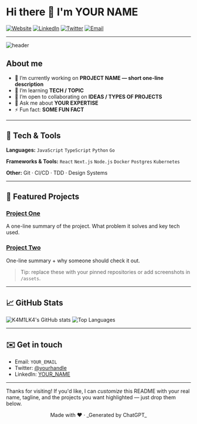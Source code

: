 # Hi there 👋 I'm **YOUR NAME**

[![Website](https://img.shields.io/badge/website-portfolio-lightgrey)]([YOUR_WEBSITE](https://k4m1lk4.github.io/mohamed_kamil.github.io/)) [![LinkedIn](https://img.shields.io/badge/-LinkedIn-0A66C2?logo=linkedin\&logoColor=white)](YOUR_LINKEDIN) [![Twitter](https://img.shields.io/badge/-Twitter-1DA1F2?logo=twitter\&logoColor=white)](YOUR_TWITTER) [![Email](https://img.shields.io/badge/-Email-D14836?logo=gmail\&logoColor=white)](mailto:kouartikamil@gmail.com)

---

<picture>
  <source media="(prefers-color-scheme: dark)" srcset="https://raw.githubusercontent.com/YOUR_USERNAME/YOUR_USERNAME/main/assets/header-dark.png">
  <img alt="header" src="https://raw.githubusercontent.com/YOUR_USERNAME/YOUR_USERNAME/main/assets/header-light.png">
</picture>

## About me

* 🔭 I’m currently working on **PROJECT NAME — short one-line description**
* 🌱 I’m learning **TECH / TOPIC**
* 👯 I’m open to collaborating on **IDEAS / TYPES OF PROJECTS**
* 💬 Ask me about **YOUR EXPERTISE**
* ⚡ Fun fact: **SOME FUN FACT**

---

## 🔧 Tech & Tools

**Languages:** `JavaScript` `TypeScript` `Python` `Go`

**Frameworks & Tools:** `React` `Next.js` `Node.js` `Docker` `Postgres` `Kubernetes`

**Other:** Git · CI/CD · TDD · Design Systems

---

## 🌟 Featured Projects

### [Project One](https://github.com/YOUR_USERNAME/PROJECT_ONE)

A one-line summary of the project. What problem it solves and key tech used.

### [Project Two](https://github.com/YOUR_USERNAME/PROJECT_TWO)

One-line summary + why someone should check it out.

> Tip: replace these with your pinned repositories or add screenshots in `/assets`.

---

## 📈 GitHub Stats

<p align="left">
  <img src="https://github-readme-stats.vercel.app/api?username=YOUR_USERNAME&show_icons=true&theme=github_dark" alt="K4M1LK4's GitHub stats" />
  <img src="https://github-readme-stats.vercel.app/api/top-langs/?username=YOUR_USERNAME&layout=compact&theme=github_dark" alt="Top Languages" />
</p>

---

## ✉️ Get in touch

* Email: `YOUR_EMAIL`
* Twitter: [@yourhandle](https://twitter.com/YOUR_TWITTER)
* LinkedIn: [YOUR\_NAME](YOUR_LINKEDIN)

---

Thanks for visiting! If you'd like, I can *customize* this README with your real name, tagline, and the projects you want highlighted — just drop them below.

<!--
To use this README:
1. Replace all `YOUR_*` placeholders with your details.
2. Add images to an `/assets` folder in your repo (e.g. header-light.png / header-dark.png).
3. Commit this file to `YOUR_USERNAME/ YOUR_USERNAME` repository README.md.
-->

<p align="center">Made with ❤️ · _Generated by ChatGPT_</p>
